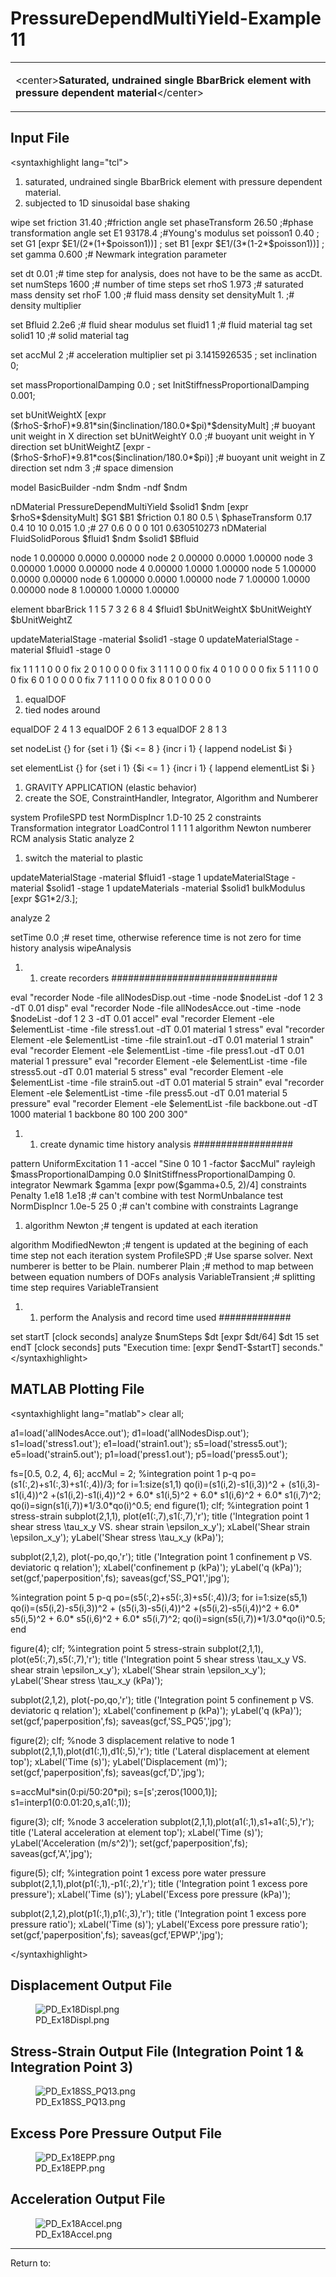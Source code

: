 # PressureDependMultiYield-Example 11

<table>
<tbody>
<tr class="odd">
<td><p>&lt;center&gt;<strong>Saturated, undrained single BbarBrick
element with pressure dependent
material</strong>&lt;/center&gt;</p></td>
</tr>
</tbody>
</table>
<h2 id="input_file">Input File</h2>
<p>&lt;syntaxhighlight lang="tcl"&gt;</p>
<ol>
<li>saturated, undrained single BbarBrick element with pressure
dependent material.</li>
<li>subjected to 1D sinusoidal base shaking</li>
</ol>
<p>wipe set friction 31.40 ;#friction angle set phaseTransform 26.50
;#phase transformation angle set E1 93178.4 ;#Young's modulus set
poisson1 0.40 ; set G1 [expr $E1/(2*(1+$poisson1))] ; set B1 [expr
$E1/(3*(1-2*$poisson1))] ; set gamma 0.600 ;# Newmark integration
parameter</p>
<p>set dt 0.01 ;# time step for analysis, does not have to be the same
as accDt. set numSteps 1600 ;# number of time steps set rhoS 1.973 ;#
saturated mass density set rhoF 1.00 ;# fluid mass density set
densityMult 1. ;# density multiplier</p>
<p>set Bfluid 2.2e6 ;# fluid shear modulus set fluid1 1 ;# fluid
material tag set solid1 10 ;# solid material tag</p>
<p>set accMul 2 ;# acceleration multiplier set pi 3.1415926535 ; set
inclination 0;</p>
<p>set massProportionalDamping 0.0 ; set
InitStiffnessProportionalDamping 0.001;</p>
<p>set bUnitWeightX [expr
($rhoS-$rhoF)*9.81*sin($inclination/180.0*$pi)*$densityMult] ;# buoyant
unit weight in X direction set bUnitWeightY 0.0 ;# buoyant unit weight
in Y direction set bUnitWeightZ [expr
-($rhoS-$rhoF)*9.81*cos($inclination/180.0*$pi)] ;# buoyant unit weight
in Z direction set ndm 3 ;# space dimension</p>
<p>model BasicBuilder -ndm $ndm -ndf $ndm</p>
<p>nDMaterial PressureDependMultiYield $solid1 $ndm [expr
$rhoS*$densityMult] $G1 $B1 $friction 0.1 80 0.5 \ $phaseTransform 0.17
0.4 10 10 0.015 1.0 ;# 27 0.6 0 0 0 101 0.630510273 nDMaterial
FluidSolidPorous $fluid1 $ndm $solid1 $Bfluid</p>
<p>node 1 0.00000 0.0000 0.00000 node 2 0.00000 0.0000 1.00000 node 3
0.00000 1.0000 0.00000 node 4 0.00000 1.0000 1.00000 node 5 1.00000
0.0000 0.00000 node 6 1.00000 0.0000 1.00000 node 7 1.00000 1.0000
0.00000 node 8 1.00000 1.0000 1.00000</p>
<p>element bbarBrick 1 1 5 7 3 2 6 8 4 $fluid1 $bUnitWeightX
$bUnitWeightY $bUnitWeightZ</p>
<p>updateMaterialStage -material $solid1 -stage 0 updateMaterialStage
-material $fluid1 -stage 0</p>
<p>fix 1 1 1 1 0 0 0 fix 2 0 1 0 0 0 0 fix 3 1 1 1 0 0 0 fix 4 0 1 0 0 0
0 fix 5 1 1 1 0 0 0 fix 6 0 1 0 0 0 0 fix 7 1 1 1 0 0 0 fix 8 0 1 0 0 0
0</p>
<ol>
<li>equalDOF</li>
<li>tied nodes around</li>
</ol>
<p>equalDOF 2 4 1 3 equalDOF 2 6 1 3 equalDOF 2 8 1 3</p>
<p>set nodeList {} for {set i 1} {$i &lt;= 8 } {incr i 1} { lappend
nodeList $i }</p>
<p>set elementList {} for {set i 1} {$i &lt;= 1 } {incr i 1} { lappend
elementList $i }</p>
<ol>
<li>GRAVITY APPLICATION (elastic behavior)</li>
<li>create the SOE, ConstraintHandler, Integrator, Algorithm and
Numberer</li>
</ol>
<p>system ProfileSPD test NormDispIncr 1.D-10 25 2 constraints
Transformation integrator LoadControl 1 1 1 1 algorithm Newton numberer
RCM analysis Static analyze 2</p>
<ol>
<li>switch the material to plastic</li>
</ol>
<p>updateMaterialStage -material $fluid1 -stage 1 updateMaterialStage
-material $solid1 -stage 1 updateMaterials -material $solid1 bulkModulus
[expr $G1*2/3.];</p>
<p>analyze 2</p>
<p>setTime 0.0 ;# reset time, otherwise reference time is not zero for
time history analysis wipeAnalysis</p>
<ol>
<li><ol>
<li>create recorders ##############################</li>
</ol></li>
</ol>
<p>eval "recorder Node -file allNodesDisp.out -time -node $nodeList -dof
1 2 3 -dT 0.01 disp" eval "recorder Node -file allNodesAcce.out -time
-node $nodeList -dof 1 2 3 -dT 0.01 accel" eval "recorder Element -ele
$elementList -time -file stress1.out -dT 0.01 material 1 stress" eval
"recorder Element -ele $elementList -time -file strain1.out -dT 0.01
material 1 strain" eval "recorder Element -ele $elementList -time -file
press1.out -dT 0.01 material 1 pressure" eval "recorder Element -ele
$elementList -time -file stress5.out -dT 0.01 material 5 stress" eval
"recorder Element -ele $elementList -time -file strain5.out -dT 0.01
material 5 strain" eval "recorder Element -ele $elementList -time -file
press5.out -dT 0.01 material 5 pressure" eval "recorder Element -ele
$elementList -file backbone.out -dT 1000 material 1 backbone 80 100 200
300"</p>
<ol>
<li><ol>
<li>create dynamic time history analysis ##################</li>
</ol></li>
</ol>
<p>pattern UniformExcitation 1 1 -accel "Sine 0 10 1 -factor $accMul"
rayleigh $massProportionalDamping 0.0 $InitStiffnessProportionalDamping
0. integrator Newmark $gamma [expr pow($gamma+0.5, 2)/4] constraints
Penalty 1.e18 1.e18 ;# can't combine with test NormUnbalance test
NormDispIncr 1.0e-5 25 0 ;# can't combine with constraints Lagrange</p>
<ol>
<li>algorithm Newton ;# tengent is updated at each iteration</li>
</ol>
<p>algorithm ModifiedNewton ;# tengent is updated at the begining of
each time step not each iteration system ProfileSPD ;# Use sparse
solver. Next numberer is better to be Plain. numberer Plain ;# method to
map between between equation numbers of DOFs analysis VariableTransient
;# splitting time step requires VariableTransient</p>
<ol>
<li><ol>
<li>perform the Analysis and record time used #############</li>
</ol></li>
</ol>
<p>set startT [clock seconds] analyze $numSteps $dt [expr $dt/64] $dt 15
set endT [clock seconds] puts "Execution time: [expr $endT-$startT]
seconds." &lt;/syntaxhighlight&gt;</p>
<h2 id="matlab_plotting_file">MATLAB Plotting File</h2>
<p>&lt;syntaxhighlight lang="matlab"&gt; clear all;</p>
<p>a1=load('allNodesAcce.out'); d1=load('allNodesDisp.out');
s1=load('stress1.out'); e1=load('strain1.out'); s5=load('stress5.out');
e5=load('strain5.out'); p1=load('press1.out');
p5=load('press5.out');</p>
<p>fs=[0.5, 0.2, 4, 6]; accMul = 2; %integration point 1 p-q
po=(s1(:,2)+s1(:,3)+s1(:,4))/3; for i=1:size(s1,1)
qo(i)=(s1(i,2)-s1(i,3))^2 + (s1(i,3)-s1(i,4))^2 +(s1(i,2)-s1(i,4))^2 +
6.0* s1(i,5)^2 + 6.0* s1(i,6)^2 + 6.0* s1(i,7)^2;
qo(i)=sign(s1(i,7))*1/3.0*qo(i)^0.5; end figure(1); clf; %integration
point 1 stress-strain subplot(2,1,1), plot(e1(:,7),s1(:,7),'r'); title
('Integration point 1 shear stress \tau_x_y VS. shear strain
\epsilon_x_y'); xLabel('Shear strain \epsilon_x_y'); yLabel('Shear
stress \tau_x_y (kPa)');</p>
<p>subplot(2,1,2), plot(-po,qo,'r'); title ('Integration point 1
confinement p VS. deviatoric q relation'); xLabel('confinement p
(kPa)'); yLabel('q (kPa)'); set(gcf,'paperposition',fs);
saveas(gcf,'SS_PQ1','jpg');</p>
<p>%integration point 5 p-q po=(s5(:,2)+s5(:,3)+s5(:,4))/3; for
i=1:size(s5,1) qo(i)=(s5(i,2)-s5(i,3))^2 + (s5(i,3)-s5(i,4))^2
+(s5(i,2)-s5(i,4))^2 + 6.0* s5(i,5)^2 + 6.0* s5(i,6)^2 + 6.0* s5(i,7)^2;
qo(i)=sign(s5(i,7))*1/3.0*qo(i)^0.5; end</p>
<p>figure(4); clf; %integration point 5 stress-strain subplot(2,1,1),
plot(e5(:,7),s5(:,7),'r'); title ('Integration point 5 shear stress
\tau_x_y VS. shear strain \epsilon_x_y'); xLabel('Shear strain
\epsilon_x_y'); yLabel('Shear stress \tau_x_y (kPa)');</p>
<p>subplot(2,1,2), plot(-po,qo,'r'); title ('Integration point 5
confinement p VS. deviatoric q relation'); xLabel('confinement p
(kPa)'); yLabel('q (kPa)'); set(gcf,'paperposition',fs);
saveas(gcf,'SS_PQ5','jpg');</p>
<p>figure(2); clf; %node 3 displacement relative to node 1
subplot(2,1,1),plot(d1(:,1),d1(:,5),'r'); title ('Lateral displacement
at element top'); xLabel('Time (s)'); yLabel('Displacement (m)');
set(gcf,'paperposition',fs); saveas(gcf,'D','jpg');</p>
<p>s=accMul*sin(0:pi/50:20*pi); s=[s';zeros(1000,1)];
s1=interp1(0:0.01:20,s,a1(:,1));</p>
<p>figure(3); clf; %node 3 acceleration
subplot(2,1,1),plot(a1(:,1),s1+a1(:,5),'r'); title ('Lateral
acceleration at element top'); xLabel('Time (s)'); yLabel('Acceleration
(m/s^2)'); set(gcf,'paperposition',fs); saveas(gcf,'A','jpg');</p>
<p>figure(5); clf; %integration point 1 excess pore water pressure
subplot(2,1,1),plot(p1(:,1),-p1(:,2),'r'); title ('Integration point 1
excess pore pressure'); xLabel('Time (s)'); yLabel('Excess pore pressure
(kPa)');</p>
<p>subplot(2,1,2),plot(p1(:,1),p1(:,3),'r'); title ('Integration point 1
excess pore pressure ratio'); xLabel('Time (s)'); yLabel('Excess pore
pressure ratio'); set(gcf,'paperposition',fs);
saveas(gcf,'EPWP','jpg');</p>
<p>&lt;/syntaxhighlight&gt;</p>
<h2 id="displacement_output_file">Displacement Output File</h2>
<figure>
<img src="/OpenSeesRT/contrib/static/PD_Ex18Displ.png" title="PD_Ex18Displ.png"
alt="PD_Ex18Displ.png" />
<figcaption aria-hidden="true">PD_Ex18Displ.png</figcaption>
</figure>
<h2
id="stress_strain_output_file_integration_point_1_integration_point_3">Stress-Strain
Output File (Integration Point 1 &amp; Integration Point 3)</h2>
<figure>
<img src="/OpenSeesRT/contrib/static/PD_Ex18SS_PQ13.png" title="PD_Ex18SS_PQ13.png"
alt="PD_Ex18SS_PQ13.png" />
<figcaption aria-hidden="true">PD_Ex18SS_PQ13.png</figcaption>
</figure>
<h2 id="excess_pore_pressure_output_file">Excess Pore Pressure Output
File</h2>
<figure>
<img src="/OpenSeesRT/contrib/static/PD_Ex18EPP.png" title="PD_Ex18EPP.png" alt="PD_Ex18EPP.png" />
<figcaption aria-hidden="true">PD_Ex18EPP.png</figcaption>
</figure>
<h2 id="acceleration_output_file">Acceleration Output File</h2>
<figure>
<img src="/OpenSeesRT/contrib/static/PD_Ex18Accel.png" title="PD_Ex18Accel.png"
alt="PD_Ex18Accel.png" />
<figcaption aria-hidden="true">PD_Ex18Accel.png</figcaption>
</figure>
<hr />
<p>Return to: </p>

